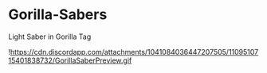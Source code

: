 # Gorilla-Sabers
Light Saber in Gorilla Tag

!https://cdn.discordapp.com/attachments/1041084036447207505/1109510715401838732/GorillaSaberPreview.gif
